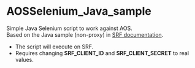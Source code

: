 # AOSSelenium_Java_sample

Simple Java Selenium script to work against AOS.
<br>Based on the Java sample (non-proxy) in <A href="https://admhelp.microfocus.com/srf/en/1.20/Content/remote-sel.htm#hp-minitoc-item-1" target="blank">SRF documentation</a>. 
<ul>
<li>The script will execute on SRF. 
<li>Requires changing <b>SRF_CLIENT_ID</b> and <b>SRF_CLIENT_SECRET</b> to real values.
</ul>

